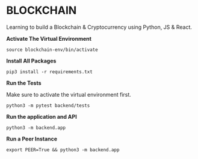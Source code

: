 # BLOCKCHAIN
Learning to build a Blockchain & Cryptocurrency using Python, JS & React.

**Activate The Virtual Environment**
```
source blockchain-env/bin/activate
```

**Install All Packages**
```
pip3 install -r requirements.txt 
```

**Run the Tests**

Make sure to activate the virtual environment first.

```
python3 -m pytest backend/tests
```

**Run the application and API**

```
python3 -m backend.app
```

**Run a Peer Instance**

```
export PEER=True && python3 -m backend.app
```